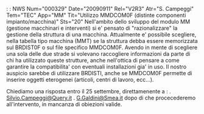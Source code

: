  :  : NWS Num="000329" Date="20090911" Rel="V2R3" Atr="S. Campeggi" Tem="TEC" App="MM" Tit="Utilizzo MMDCOM0F (distinte componenti impianto/macchina)" Sts="20"
Nell'ambito dello sviluppo del modulo MM (gestione macchinari e interventi) si e' pensato di "razionalizzare" la gestione della struttura di una macchina.
Attualmente e' possibile scegliere, nella tabella tipo macchina (MMT) se la struttura debba essere
memorizzata sul BRDIST0F o sul file specifico MMDCOM0F.
Avendo in mente di scegliere una sola delle due strade si volevano raccogliere informazioni da parte di chi ha utilizzato queste strutture, anche nell'ottica di pensare a come garantire la compatibilita' con eventuali installazioni gia' in uso.
Il nostro auspicio sarebbe di utilizzare BRDISTI, anche se MMDCOM0F permette di inserire oggetti eterogenei (articoli, centri di lavoro, ecc...).

Chiediamo una risposta entro il 25 settembre, direttamenente a : 
. Silvio.Campeggi@Query.it
. G.Galdini@Smea.it
dopo di che procecederemo all'intervento, in mancanza di obiezioni valide.
